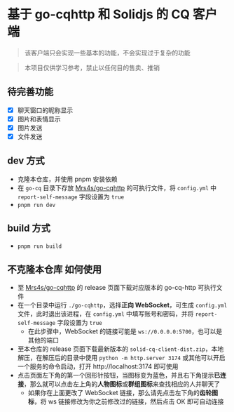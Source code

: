 # 基于 go-cqhttp 和 Solidjs 的 CQ 客户端

> 该客户端只会实现一些基本的功能，不会实现过于复杂的功能

> 本项目仅供学习参考，禁止以任何目的售卖、推销

## 待完善功能

- [x] 聊天窗口的昵称显示
- [x] 图片和表情显示
- [x] 图片发送
- [x] 文件发送

## dev 方式

- 克隆本仓库，并使用 pnpm 安装依赖
- 在 `go-cq` 目录下存放 [Mrs4s/go-cqhttp](https://github.com/Mrs4s/go-cqhttp) 的可执行文件，将 `config.yml` 中 `report-self-message` 字段设置为 `true`
- `pnpm run dev`

## build 方式

- `pnpm run build`

## 不克隆本仓库 如何使用

- 至 [Mrs4s/go-cqhttp](https://github.com/Mrs4s/go-cqhttp) 的 release 页面下载对应版本的 go-cq-http 可执行文件
- 在一个目录中运行 `./go-cqhttp`，选择**正向 WebSocket**，可生成 `config.yml` 文件，此时退出该进程，在 `config.yml` 中填写账号和密码，并将 `report-self-message` 字段设置为 `true`
    - 在此步骤中，WebSocket 的链接可能是 `ws://0.0.0.0:5700`，也可以是其他的端口
- 至本仓库的 release 页面下载最新版本的 `solid-cq-client-dist.zip`，本地解压，在解压后的目录中使用 `python -m http.server 3174` 或其他可以开启一个服务的命令启动，打开 http://localhost:3174 即可使用
- 点击页面左下角的第一个回形针按钮，当图标变为蓝色，并且右下角提示**已连接**，那么就可以点击左上角的**人物图标**或**群组图标**来查找相应的人并聊天了
    - 如果你在上面更改了 WebSocket 链接，那么请先点击左下角的**齿轮图标**，将 ws 链接修改为你之前修改过的链接，然后点击 OK 即可自动连接

